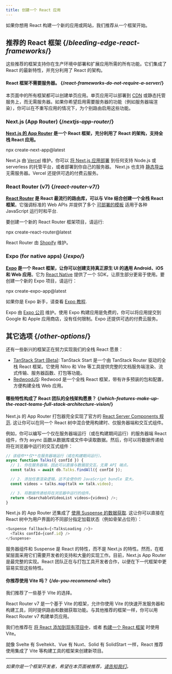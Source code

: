 ```yaml
---
title: 创建一个 React 应用
---
```


<Intro>

如果你想用 React 构建一个新的应用或网站，我们推荐从一个框架开始。

</Intro>

## 推荐的 React 框架 {/*bleeding-edge-react-frameworks*/}

这些推荐的框架支持你在生产环境中部署和扩展应用所需的所有功能。它们集成了 React 的最新特性，并充分利用了 React 的架构。

<Note>

#### React 框架不需要服务器。 {/*react-frameworks-do-not-require-a-server*/}

本页面中的所有框架都可以创建单页应用。单页应用可以部署到 [CDN](https://developer.mozilla.org/en-US/docs/Glossary/CDN) 或静态托管服务上，而无需服务器。如果你希望启用需要服务器的功能（例如服务器端渲染），你可以在不重写应用的情况下，为个别路由启用这些功能。

</Note>

### Next.js (App Router) {/*nextjs-app-router*/}

**[Next.js 的 App Router](https://nextjs.org/docs) 是一个 React 框架，充分利用了 React 的架构，支持全栈 React 应用。**

<TerminalBlock>
npx create-next-app@latest
</TerminalBlock>

Next.js 由 [Vercel](https://vercel.com/) 维护。你可以 [将 Next.js 应用部署](https://nextjs.org/docs/app/building-your-application/deploying) 到任何支持 Node.js 或 serverless 的托管平台，或者部署到你自己的服务器。 Next.js 也支持 [静态导出](https://nextjs.org/docs/app/building-your-application/deploying/static-exports) 无需服务器。Vercel 还提供可选的付费云服务。

### React Router (v7) {/*react-router-v7*/}

**[React Router](https://reactrouter.com/start/framework/installation) 是 React 最流行的路由库，可以与 Vite 结合创建一个全栈 React 框架**。它强调标准的 Web APIs 并提供了多个 [可部署的模板](https://github.com/remix-run/react-router-templates) 适用于各种 JavaScript 运行时和平台.

要创建一个新的 React Router 框架项目，请运行:

<TerminalBlock>
npx create-react-router@latest
</TerminalBlock>

React Router 由 [Shopify](https://www.shopify.com) 维护。

### Expo (for native apps) {/*expo*/}

**[Expo](https://expo.dev/) 是一个 React 框架，让你可以创建支持真正原生 UI 的通用 Android、iOS 和 Web 应用**。它为 [React Native](https://reactnative.dev/) 提供了一个 SDK，让原生部分更易于使用。要创建一个新的 Expo 项目，请运行：

<TerminalBlock>
npx create-expo-app@latest
</TerminalBlock>

如果你是 Expo 新手，请查看 [Expo 教程](https://docs.expo.dev/tutorial/introduction/).

Expo 由 [Expo 公司](https://expo.dev/about) 维护。使用 Expo 构建应用是免费的，你可以将应用提交到 Google 和 Apple 应用商店，没有任何限制。Expo 还提供可选的付费云服务。


## 其它选项 {/*other-options*/}

还有一些新兴的框架正在努力实现我们的全栈 React 愿景：

- [TanStack Start (Beta)](https://tanstack.com/): TanStack Start 是一个由 TanStack Router 驱动的全栈 React 框架。它使用 Nitro 和 Vite 等工具提供完整的文档服务端渲染、流式传输、服务器函数、打包等功能。
- [RedwoodJS](https://redwoodjs.com/): Redwood 是一个全栈 React 框架，带有许多预装的包和配置，方便构建全栈 Web 应用。

<DeepDive>

#### 哪些特性构成了 React 团队的全栈架构愿景？ {/*which-features-make-up-the-react-teams-full-stack-architecture-vision*/}

Next.js 的 App Router 打包器完全实现了官方的 [React Server Components 规范](https://github.com/reactjs/rfcs/blob/main/text/0188-server-components.md). 这让你可以在同一个 React 树中混合使用构建时、仅服务器端和交互式组件。

例如，你可以编写一个仅在服务器端运行（或在构建期间运行）的服务器端 React 组件，作为 async 函数从数据库或文件中读取数据。然后，你可以将数据传递给将在浏览器中运行的交互式组件：

```js
// 该组件**仅**在服务器端运行（或在构建期间运行）。
async function Talks({ confId }) {
  // 1. 你在服务器端，因此可以直接与数据层交互。无需 API 端点。
  const talks = await db.Talks.findAll({ confId });

  // 2. 添加任意渲染逻辑。这不会使你的 JavaScript bundle 变大。
  const videos = talks.map(talk => talk.video);

  // 3. 将数据传递给将在浏览器中运行的组件。
  return <SearchableVideoList videos={videos} />;
}
```

Next.js 的 App Router 还集成了 [使用 Suspense 的数据获取](/blog/2022/03/29/react-v18#suspense-in-data-frameworks). 这让你可以直接在 React 树中为用户界面的不同部分指定加载状态（例如骨架占位符）：

```js
<Suspense fallback={<TalksLoading />}>
  <Talks confId={conf.id} />
</Suspense>
```

服务器组件和 Suspense 是 React 的特性，而不是 Next.js 的特性。然而，在框架层面采用它们需要开发者的支持和大量的实现工作。目前，Next.js App Router 是最完整的实现。React 团队正在与打包工具开发者合作，以便在下一代框架中更容易实现这些特性。

</DeepDive>

<Note>


#### 你推荐使用 Vite 吗？ {/*do-you-recommend-vite*/}

我们推荐了一些基于 Vite 的选择。

React Router v7 是一个基于 Vite 的框架，允许你使用 Vite 的快速开发服务器和构建工具，同时提供路由和数据获取功能。与其他推荐的框架一样，你可以用 React Router v7 构建单页应用。

我们也推荐在 [将 React 添加到现有项目中](/learn/add-react-to-an-existing-project)，或者 [构建一个 React 框架](/learn/building-a-react-framework) 时使用 Vite。

就像 Svelte 有 Sveltekit、Vue 有 Nuxt、Solid 有 SolidStart 一样，React 推荐使用集成了 Vite 等构建工具的框架来创建新项目。

</Note>

-----

_如果你是一个框架开发者，希望在本页面被推荐，[请告知我们](https://github.com/reactjs/react.dev/issues/new?assignees=&labels=type%3A+framework&projects=&template=3-framework.yml&title=%5BFramework%5D%3A+)。_
